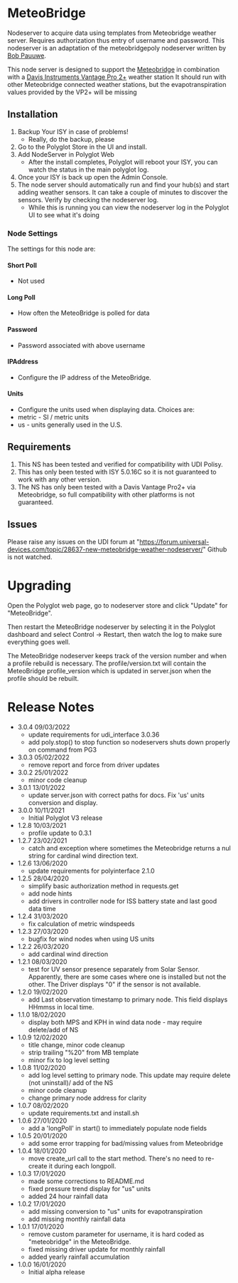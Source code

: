 # MeteoBridge
Nodeserver to acquire data using templates from Meteobridge 
weather server.  Requires authorization thus entry of username
and password.  This nodeserver is an adaptation of the
meteobridgepoly nodeserver written by [Bob Pauuwe](http://www.bobsplace.com).

This node server is designed to support the [Meteobridge](http://www.meteobridge.com/)
in combination with a [Davis Instruments Vantage Pro 2+](https://www.davisinstruments.com/solution/vantage-pro2/) weather station
It should run with other Meteobridge connected weather stations, but 
the evapotranspiration values provided by the VP2+ will be missing
 
## Installation

1. Backup Your ISY in case of problems!
   * Really, do the backup, please
2. Go to the Polyglot Store in the UI and install.
3. Add NodeServer in Polyglot Web
   * After the install completes, Polyglot will reboot your ISY, you can watch the status in the main polyglot log.
4. Once your ISY is back up open the Admin Console.
5. The node server should automatically run and find your hub(s) and start adding weather sensors.  It can take a couple of minutes to discover the sensors. Verify by checking the nodeserver log. 
   * While this is running you can view the nodeserver log in the Polyglot UI to see what it's doing

### Node Settings
The settings for this node are:

#### Short Poll
   * Not used
#### Long Poll
   * How often the MeteoBridge is polled for data
#### Password
   * Password associated with above username
#### IPAddress
   * Configure the IP address of the MeteoBridge.
#### Units
   * Configure the units used when displaying data. Choices are:
   *   metric - SI / metric units
   *   us     - units generally used in the U.S.

## Requirements

1. This NS has been tested and verified for compatibility with UDI Polisy.
2. This has only been tested with ISY 5.0.16C so it is not guaranteed to work with any other version.
3. The NS has only been tested with a Davis Vantage Pro2+ via Meteobridge, so full compatibility with other platforms is not guaranteed.

## Issues
Please raise any issues on the UDI forum at "https://forum.universal-devices.com/topic/28637-new-meteobridge-weather-nodeserver/" Github is not watched.
# Upgrading

Open the Polyglot web page, go to nodeserver store and click "Update" for "MeteoBridge".

Then restart the MeteoBridge nodeserver by selecting it in the Polyglot dashboard and select Control -> Restart, then watch the log to make sure everything goes well.

The MeteoBridge nodeserver keeps track of the version number and when a profile rebuild is necessary.  The profile/version.txt will contain the MeteoBridge profile_version which is updated in server.json when the profile should be rebuilt.

# Release Notes
- 3.0.4 09/03/2022
  - update requirements for udi_interface 3.0.36
  - add poly.stop() to stop function so nodeservers shuts down properly on command from PG3
- 3.0.3 05/02/2022
  - remove report and force from driver updates
- 3.0.2 25/01/2022
  - minor code cleanup
- 3.0.1 13/01/2022
  - update server.json with correct paths for docs. Fix 'us' units conversion and display.
- 3.0.0 10/11/2021
  - Initial Polyglot V3 release
- 1.2.8 10/03/2021
    - profile update to 0.3.1
- 1.2.7 23/02/2021
    - catch and exception where sometimes the Meteobridge returns a nul string for cardinal wind direction text.
- 1.2.6 13/06/2020
    - update requirements for polyinterface 2.1.0
- 1.2.5 28/04/2020
    - simplify basic authorization method in requests.get
    - add node hints
    - add drivers in controller node for ISS battery state and last good data time
- 1.2.4 31/03/2020
    - fix calculation of metric windspeeds
- 1.2.3 27/03/2020
    - bugfix for wind nodes when using US units
- 1.2.2 26/03/2020
    - add cardinal wind direction
- 1.2.1 08/03/2020
    - test for UV sensor presence separately from Solar Sensor.  Apparently, there are some cases where one is installed but not the other.  The Driver displays "0" if the sensor is not available.
- 1.2.0 19/02/2020
    - add Last observation timestamp to primary node. This field displays HHmmss in local time.
- 1.1.0 18/02/2020
    - display both MPS and KPH in wind data node - may require delete/add of NS
- 1.0.9 12/02/2020
    - title change, minor code cleanup
    - strip trailing "%20" from MB template
    - minor fix to log level setting
- 1.0.8 11/02/2020
    - add log level setting to primary node. This update may require delete (not uninstall)/ add of the NS
    - minor code cleanup
    - change primary node address for clarity
- 1.0.7 08/02/2020
    - update requirements.txt and install.sh
- 1.0.6 27/01/2020
    - add a 'longPoll' in start() to immediately populate node fields 
- 1.0.5 20/01/2020
    - add some error trapping for bad/missing values from Meteobridge
- 1.0.4 18/01/2020
   - move create_url call to the start method.  There's no need to re-create it during each longpoll.
- 1.0.3 17/01/2020
   - made some corrections to README.md
   - fixed pressure trend display for "us" units
   - added 24 hour rainfall data 
- 1.0.2 17/01/2020
   - add missing conversion to "us" units for evapotranspiration
   - add missing monthly rainfall data
- 1.0.1 17/01/2020 
    - remove custom parameter for username, it is hard coded as
 "meteobridge" in the MeteoBridge.
    - fixed missing driver update for monthly rainfall
    - added yearly rainfall accumulation
- 1.0.0 16/01/2020
   - Initial alpha release
